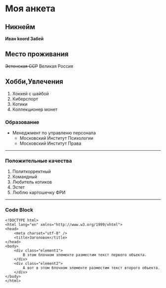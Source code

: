 # Моя анкета

## Никнейм

**Иван koord Забей**

## Место проживания

~~Эстонская ССР~~ 
Великая Россия

## Хобби,Увлечения
1. Хоккей с шайбой
2. Киберспорт
3. Котики
4. Коллекционер монет

### Образование
* Менеджмент по управленю персонала
    * Московский Институт Психологии
    * Московский Институт Права

---
### Положительные качества
1. Политкорректный
2. Командный 
3. Любитель котиков
4. Эстет
5. Люблю картошечку ФРИ

---
### Code Block
```
<!DOCTYPE html>
<html lang="en" xmlns="http://www.w3.org/1999/xhtml">
<head>
    <meta charset="utf-8" />
    <title>Заголовок</title>
</head>
<body>
    <div class="element1">
        В этом блочном элементе разместим текст первого объекта.
    </div>
    <div class="element2">
        А вот в этом блочном элементе разместим текст второго объекта.
    </div> 
</body>
</html>
```

